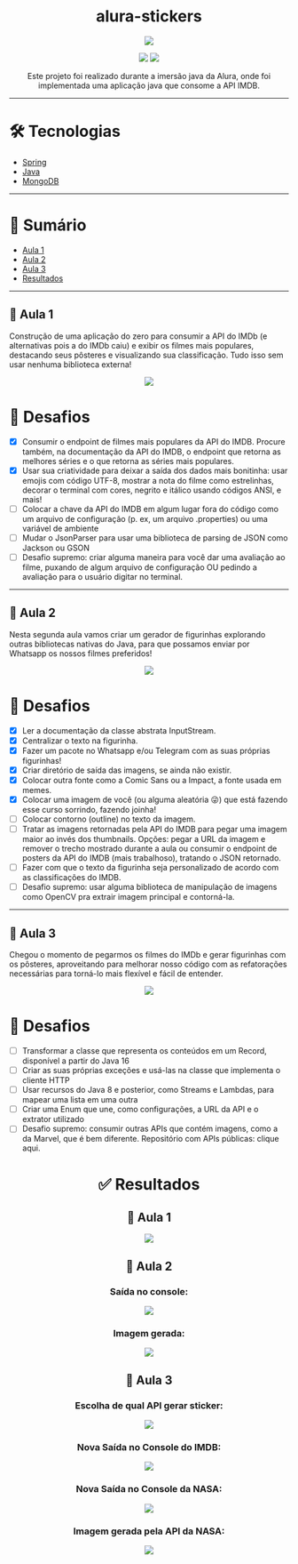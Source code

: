 <h1 align="center">alura-stickers</h1>

<p align="center">
<img src="https://i.imgur.com/kST9QVa.png">
</p>

<p align="center">
<img src="https://img.shields.io/badge/java-%23ED8B00.svg?style=for-the-badge&logo=java&logoColor=white">
<img src="http://img.shields.io/static/v1?label=STATUS&message=EM%20DESENVOLVIMENTO&color=GREEN&style=for-the-badge">
</p>

<p align="center">Este projeto foi realizado durante a imersão java da Alura, onde foi implementada uma aplicação java que consome a API IMDB.</p>
<hr>

# 🛠 Tecnologias

- [Spring](https://spring.io/)
- [Java](https://www.java.com/pt-BR/)
- [MongoDB](https://www.mongodb.com/pt-br)

<hr>


# 📒 Sumário

 - [Aula 1](https://github.com/kayrsant/alura-sticker#aula1)
 - [Aula 2](https://github.com/kayrsant/alura-sticker#aula2)
 - [Aula 3](https://github.com/kayrsant/alura-sticker#aula3)
 - [Resultados](https://github.com/kayrsant/alura-sticker#resultados)

 <hr>


## 📝 Aula 1

<p id="aula1">Construção de uma aplicação do zero para consumir a API do IMDb (e alternativas pois a do IMDb caiu) e exibir os filmes mais populares, destacando seus pôsteres e visualizando sua classificação. Tudo isso sem usar nenhuma biblioteca externa! </p>
<p align="center">
  <img src="http://img.shields.io/static/v1?label=STATUS&message=EM%20DESENVOLVIMENTO&color=GREEN&style=for-the-badge">
</p>


# 🎯 Desafios

  - [x] Consumir o endpoint de filmes mais populares da API do IMDB. Procure também, na documentação da API do IMDB, o endpoint que retorna as melhores séries e o que retorna as séries mais populares.
  - [x] Usar sua criatividade para deixar a saída dos dados mais bonitinha: usar emojis com código UTF-8, mostrar a nota do filme como estrelinhas, decorar o terminal com cores, negrito e itálico usando códigos ANSI, e mais!
  - [ ] Colocar a chave da API do IMDB em algum lugar fora do código como um arquivo de configuração (p. ex, um arquivo .properties) ou uma variável de ambiente
  - [ ] Mudar o JsonParser para usar uma biblioteca de parsing de JSON como Jackson ou GSON
  - [ ] Desafio supremo: criar alguma maneira para você dar uma avaliação ao filme, puxando de algum arquivo de configuração OU pedindo a avaliação para o usuário digitar no terminal.

  <hr>

## 📝 Aula 2

<p id="aula2">Nesta segunda aula vamos criar um gerador de figurinhas explorando outras bibliotecas nativas do Java, para que possamos enviar por Whatsapp os nossos filmes preferidos!</p>

<p align="center">
<img src="http://img.shields.io/static/v1?label=STATUS&message=EM%20DESENVOLVIMENTO&color=GREEN&style=for-the-badge">
</p>

# 🎯 Desafios

  - [x] Ler a documentação da classe abstrata InputStream.
  - [x] Centralizar o texto na figurinha.
  - [x] Fazer um pacote no Whatsapp e/ou Telegram com as suas próprias figurinhas!
  - [x] Criar diretório de saída das imagens, se ainda não existir.
  - [x] Colocar outra fonte como a Comic Sans ou a Impact, a fonte usada em memes.
  - [x] Colocar uma imagem de você (ou alguma aleatória 😜) que está fazendo esse curso sorrindo, fazendo joinha!
  - [ ] Colocar contorno (outline) no texto da imagem.
  - [ ] Tratar as imagens retornadas pela API do IMDB para pegar uma imagem maior ao invés dos thumbnails. Opções: pegar a URL da imagem e remover o trecho mostrado durante a aula ou consumir o endpoint de posters da API do IMDB (mais trabalhoso), tratando o JSON retornado.
  - [ ] Fazer com que o texto da figurinha seja personalizado de acordo com as classificações do IMDB.
  - [ ] Desafio supremo: usar alguma biblioteca de manipulação de imagens como OpenCV pra extrair imagem principal e contorná-la.

  <hr>

## 📝 Aula 3

<p id="aula3">Chegou o momento de pegarmos os filmes do IMDb e gerar figurinhas com os pôsteres, aproveitando para melhorar nosso código com as refatorações necessárias para torná-lo mais flexível e fácil de entender.</p>
<p align="center">
  <img src="http://img.shields.io/static/v1?label=STATUS&message=EM%20DESENVOLVIMENTO&color=GREEN&style=for-the-badge">
</p>

# 🎯 Desafios

 - [ ] Transformar a classe que representa os conteúdos em um Record, disponível a partir do Java 16
 - [ ] Criar as suas próprias exceções e usá-las na classe que implementa o cliente HTTP
 - [ ] Usar recursos do Java 8 e posterior, como Streams e Lambdas, para mapear uma lista em uma outra
 - [ ] Criar uma Enum que une, como configurações, a URL da API e o extrator utilizado
 - [ ] Desafio supremo: consumir outras APIs que contém imagens, como a da Marvel, que é bem diferente. Repositório com APIs públicas: clique aqui.

 <h1 align="center" id="resultados">✅ Resultados</h1>

 <h2 align="center">📝 Aula 1</h2>
 <p align="center">
   <img src="https://i.imgur.com/vXEkp6I.png">
 </p>
 <h2 align="center">📝 Aula 2</h2>
 <h3 align="center">Saída no console:</h3>
 <p align="center">
   <img src="https://i.imgur.com/ZOUyKa5.png">
 </p>
 </div>
 <h3 align="center">Imagem gerada:</h3>
 <p align="center">
   <img src="https://i.imgur.com/rZxGWz2.png">
 </p>
 <h2 align="center"> 📝 Aula 3 </h2>
 <h3 align="center">Escolha de qual API gerar sticker:</h3>
 <p align="center">
   <img src="https://i.imgur.com/Ooqyi3l.png">
 </p>
 <h3 align="center">Nova Saída no Console do IMDB:</h3>
 <p align="center">
   <img src="https://i.imgur.com/92pv60I.png">
 </p>
 <h3 align="center">Nova Saída no Console da NASA:</h3>
 <p align="center">
   <img src="https://i.imgur.com/Z44LSRY.png">
 </p>
 <h3 align="center">Imagem gerada pela API da NASA:</h3>
 <p align="center">
   <img src="https://i.imgur.com/57dYoAe.png">
 </p>
